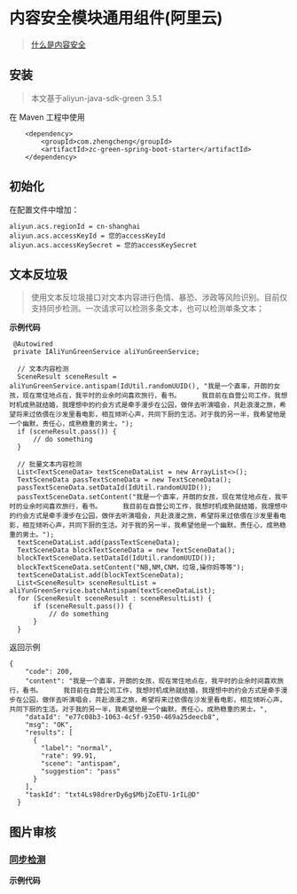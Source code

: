 # 内容安全模块通用组件(阿里云)

> [什么是内容安全](https://help.aliyun.com/document_detail/28417.html?spm=a2c4g.11174283.6.542.51647487jEe3gQ)

## 安装

> 本文基于aliyun-java-sdk-green 3.5.1 

在 Maven 工程中使用

```
    <dependency>
        <groupId>com.zhengcheng</groupId>
        <artifactId>zc-green-spring-boot-starter</artifactId>
    </dependency>
```

## 初始化

在配置文件中增加：
```
aliyun.acs.regionId = cn-shanghai
aliyun.acs.accessKeyId = 您的accessKeyId
aliyun.acs.accessKeySecret = 您的accessKeySecret
```

## 文本反垃圾

> 使用文本反垃圾接口对文本内容进行色情、暴恐、涉政等风险识别。目前仅支持同步检测。一次请求可以检测多条文本，也可以检测单条文本；

**示例代码**

```
 @Autowired
 private IAliYunGreenService aliYunGreenService;
 
  // 文本内容检测
  SceneResult sceneResult = aliYunGreenService.antispam(IdUtil.randomUUID(), "我是一个直率，开朗的女孩，现在常住地点在，我平时的业余时间喜欢旅行，看书。  　　我目前在自营公司工作，我想时机成熟就结婚，我理想中的约会方式是牵手漫步在公园，做伴去听演唱会，共赴浪漫之旅，希望将来过依偎在沙发里看电影，相互倾听心声，共同下厨的生活。对于我的另一半，我希望他是一个幽默，责任心，成熟稳重的男士。");
  if (sceneResult.pass()) {
      // do something
  }
     
  // 批量文本内容检测   
  List<TextSceneData> textSceneDataList = new ArrayList<>();
  TextSceneData passTextSceneData = new TextSceneData();
  passTextSceneData.setDataId(IdUtil.randomUUID());
  passTextSceneData.setContent("我是一个直率，开朗的女孩，现在常住地点在，我平时的业余时间喜欢旅行，看书。  　　我目前在自营公司工作，我想时机成熟就结婚，我理想中的约会方式是牵手漫步在公园，做伴去听演唱会，共赴浪漫之旅，希望将来过依偎在沙发里看电影，相互倾听心声，共同下厨的生活。对于我的另一半，我希望他是一个幽默，责任心，成熟稳重的男士。");
  textSceneDataList.add(passTextSceneData);
  TextSceneData blockTextSceneData = new TextSceneData();
  blockTextSceneData.setDataId(IdUtil.randomUUID());
  blockTextSceneData.setContent("NB,NM,CNM，垃圾,操你妈等等");
  textSceneDataList.add(blockTextSceneData);
  List<SceneResult> sceneResultList = aliYunGreenService.batchAntispam(textSceneDataList);
  for (SceneResult sceneResult : sceneResultList) {
      if (sceneResult.pass()) {
          // do something
      }
  }   
```

返回示例

```
{
    "code": 200,
    "content": "我是一个直率，开朗的女孩，现在常住地点在，我平时的业余时间喜欢旅行，看书。  　　我目前在自营公司工作，我想时机成熟就结婚，我理想中的约会方式是牵手漫步在公园，做伴去听演唱会，共赴浪漫之旅，希望将来过依偎在沙发里看电影，相互倾听心声，共同下厨的生活。对于我的另一半，我希望他是一个幽默，责任心，成熟稳重的男士。",
    "dataId": "e77c08b3-1063-4c5f-9350-469a25deecb8",
    "msg": "OK",
    "results": [
      {
        "label": "normal",
        "rate": 99.91,
        "scene": "antispam",
        "suggestion": "pass"
      }
    ],
    "taskId": "txt4Ls98drerDy6g$MbjZoETU-1rIL@D"
  }
```


## 图片审核

### [同步检测](https://help.aliyun.com/document_detail/70292.html?spm=a2c4g.11186623.6.618.6b031e7fBt51sn)

**示例代码**
